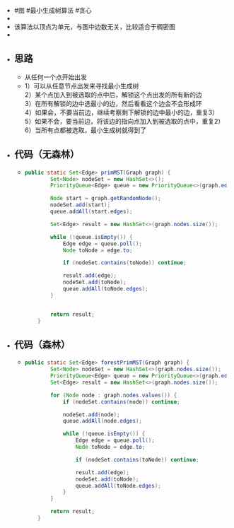 - #图 #最小生成树算法 #贪心
-
- 该算法以顶点为单元，与图中边数无关，比较适合于稠密图
-
- ## 思路
	- 从任何一个点开始出发
	- 1）可以从任意节点出发来寻找最小生成树  
	  2）某个点加入到被选取的点中后，解锁这个点出发的所有新的边  
	  3）在所有解锁的边中选最小的边，然后看看这个边会不会形成环  
	  4）如果会，不要当前边，继续考察剩下解锁的边中最小的边，重复3）  
	  5）如果不会，要当前边，将该边的指向点加入到被选取的点中，重复2）  
	  6）当所有点都被选取，最小生成树就得到了
- ## 代码（无森林）
	- ```java
	  public static Set<Edge> primMST(Graph graph) {
	          Set<Node> nodeSet = new HashSet<>();
	          PriorityQueue<Edge> queue = new PriorityQueue<>(graph.edges.size(), Comparator.comparingInt(e -> e.weight));
	  
	          Node start = graph.getRandomNode();
	          nodeSet.add(start);
	          queue.addAll(start.edges);
	  
	          Set<Edge> result = new HashSet<>(graph.nodes.size());
	  
	          while (!queue.isEmpty()) {
	              Edge edge = queue.poll();
	              Node toNode = edge.to;
	  
	              if (nodeSet.contains(toNode)) continue;
	  
	              result.add(edge);
	              nodeSet.add(toNode);
	              queue.addAll(toNode.edges);
	          }
	  
	  
	          return result;
	      }
	  ```
- ## 代码（森林）
	- ```java
	  public static Set<Edge> forestPrimMST(Graph graph) {
	          Set<Node> nodeSet = new HashSet<>(graph.nodes.size());
	          PriorityQueue<Edge> queue = new PriorityQueue<>(graph.edges.size(), Comparator.comparingInt(e -> e.weight));
	          Set<Edge> result = new HashSet<>(graph.nodes.size());
	  
	          for (Node node : graph.nodes.values()) {
	              if (nodeSet.contains(node)) continue;
	  
	              nodeSet.add(node);
	              queue.addAll(node.edges);
	  
	              while (!queue.isEmpty()) {
	                  Edge edge = queue.poll();
	                  Node toNode = edge.to;
	  
	                  if (nodeSet.contains(toNode)) continue;
	  
	                  result.add(edge);
	                  nodeSet.add(toNode);
	                  queue.addAll(toNode.edges);
	              }
	          }
	  
	          return result;
	      }
	  ```